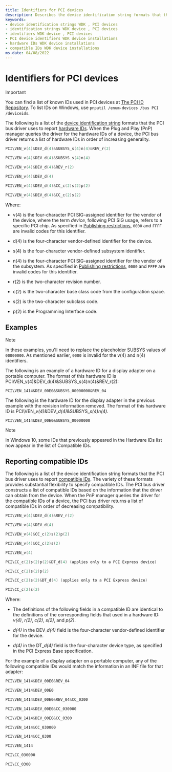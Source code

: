 ```yaml
---
title: Identifiers for PCI devices
description: Describes the device identification string formats that the PCI bus driver uses to report hardware IDs.
keywords:
- device identification strings WDK , PCI devices
- identification strings WDK device , PCI devices
- identifiers WDK device , PCI devices
- PCI device identifiers WDK device installations
- hardware IDs WDK device installations
- compatible IDs WDK device installations
ms.date: 04/08/2022
---
```


# Identifiers for PCI devices

> [!IMPORTANT]
> You can find a list of known IDs used in PCI devices at [The PCI ID Repository](https://pci-ids.ucw.cz/). To list IDs on Windows, use `pnputil /enum-devices /bus PCI /deviceids`.

The following is a list of the [device identification string](device-identification-strings.md) formats that the PCI bus driver uses to report [hardware IDs](hardware-ids.md). When the Plug and Play (PnP) manager queries the driver for the hardware IDs of a device, the PCI bus driver returns a list of hardware IDs in order of increasing generality.

```cpp
PCI\VEN_v(4)&DEV_d(4)&SUBSYS_s(4)n(4)&REV_r(2)

PCI\VEN_v(4)&DEV_d(4)&SUBSYS_s(4)n(4)

PCI\VEN_v(4)&DEV_d(4)&REV_r(2)

PCI\VEN_v(4)&DEV_d(4)

PCI\VEN_v(4)&DEV_d(4)&CC_c(2)s(2)p(2)

PCI\VEN_v(4)&DEV_d(4)&CC_c(2)s(2)
```

Where:

- v(4) is the four-character PCI SIG-assigned identifier for the vendor of the device, where the term *device*, following PCI SIG usage, refers to a specific PCI chip. As specified in [Publishing restrictions](../dashboard/publishing-restrictions.md), `0000` and `FFFF` are invalid codes for this identifier.

- d(4) is the four-character vendor-defined identifier for the device.

- s(4) is the four-character vendor-defined subsystem identifier.

- n(4) is the four-character PCI SIG-assigned identifier for the vendor of the subsystem. As specified in [Publishing restrictions](../dashboard/publishing-restrictions.md), `0000` and `FFFF` are invalid codes for this identifier.

- r(2) is the two-character revision number.

- c(2) is the two-character base class code from the configuration space.

- s(2) is the two-character subclass code.

- p(2) is the Programming Interface code.

## Examples

> [!NOTE]
> In these examples, you'll need to replace the placeholder SUBSYS values of `00000000`. As mentioned earlier, `0000` is invalid for the v(4) and n(4) identifiers.

The following is an example of a hardware ID for a display adapter on a portable computer. The format of this hardware ID is PCI\\VEN_v(4)&DEV_d(4)&SUBSYS_s(4)n(4)&REV_r(2):

`PCI\VEN_1414&DEV_00E0&SUBSYS_00000000&REV_04`

The following is the hardware ID for the display adapter in the previous example with the revision information removed. The format of this hardware ID is PCI\\VEN_<em>v(4)</em>&DEV_<em>d(4)</em>&SUBSYS_*s(4)n(4).*

`PCI\VEN_1414&DEV_00E0&SUBSYS_00000000`

> [!NOTE]
> In Windows 10, some IDs that previously appeared in the Hardware IDs list now appear in the list of Compatible IDs.

## Reporting compatible IDs

The following is a list of the device identification string formats that the PCI bus driver uses to report [compatible IDs](compatible-ids.md). The variety of these formats provides substantial flexibility to specify compatible IDs. The PCI bus driver constructs a list of compatible IDs based on the information that the driver can obtain from the device. When the PnP manager queries the driver for the compatible IDs of a device, the PCI bus driver returns a list of compatible IDs in order of decreasing compatibility.

```cpp
PCI\VEN_v(4)&DEV_d(4)&REV_r(2)

PCI\VEN_v(4)&DEV_d(4)

PCI\VEN_v(4)&CC_c(2)s(2)p(2)

PCI\VEN_v(4)&CC_c(2)s(2)

PCI\VEN_v(4)

PCI\CC_c(2)s(2)p(2)&DT_d(4) (applies only to a PCI Express device)

PCI\CC_c(2)s(2)p(2)

PCI\CC_c(2)s(2)&DT_d(4) (applies only to a PCI Express device)

PCI\CC_c(2)s(2)
```

Where:

- The definitions of the following fields in a compatible ID are identical to the definitions of the corresponding fields that used in a hardware ID: *v(4)*, *r(2)*, *c(2)*, *s(2)*, and *p(2)*.

- *d(4)* in the DEV_*d(4)* field is the four-character vendor-defined identifier for the device.

- *d(4)* in the DT_*d(4)* field is the four-character device type, as specified in the PCI Express Base specification.

For the example of a display adapter on a portable computer, any of the following compatible IDs would match the information in an INF file for that adapter:

```cpp
PCI\VEN_1414&DEV_00E0&REV_04

PCI\VEN_1414&DEV_00E0

PCI\VEN_1414&DEV_00E0&REV_04&CC_0300

PCI\VEN_1414&DEV_00E0&CC_030000

PCI\VEN_1414&DEV_00E0&CC_0300

PCI\VEN_1414&CC_030000

PCI\VEN_1414&CC_0300

PCI\VEN_1414

PCI\CC_030000

PCI\CC_0300
```
